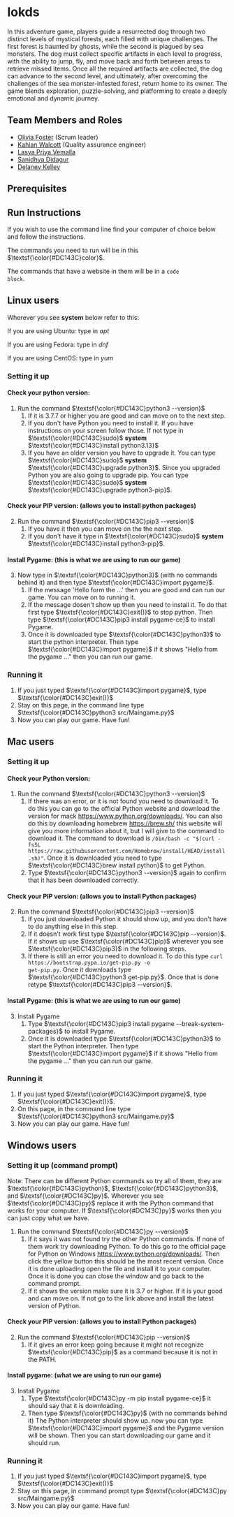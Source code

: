 # lokds

In this adventure game, players guide a resurrected dog through two distinct levels of mystical forests, each filled with unique challenges. The first forest is haunted by ghosts, while the second is plagued by sea monsters. The dog must collect specific artifacts in each level to progress, with the ability to jump, fly, and move back and forth between areas to retrieve missed items. Once all the required artifacts are collected, the dog can advance to the second level, and ultimately, after overcoming the challenges of the sea monster-infested forest, return home to its owner. The game blends exploration, puzzle-solving, and platforming to create a deeply emotional and dynamic journey.

## Team Members and Roles

* [Olivia Foster](https://github.com/Olivia-Codes/CIS350-HW2-Foster.git) (Scrum leader)
* [Kahlan Walcott](https://github.com/Kahlan-walcott/CIS350-HW2-Walcott) (Quality assurance engineer)
* [Lasya Priya Vemalla](https://github.com/vemallal/CIS350-HW2-Vemalla)
* [Sanidhya Didagur](https://github.com/sdidagur1/CIS350-HW2-DIDAGUR.git)
* [Delaney Kelley](https://github.com/kelleyde/CIS350-HW2-Kelley.git)

## Prerequisites

## Run Instructions
If you wish to use the command line find your computer of choice below and follow the instructions.

The commands you need to run will be in this $\textsf{\color{#DC143C}color}$.

The commands that have a website in them will be in a <code>code block</code>.
## Linux users
Wherever you see **system** below refer to this:

If you are using Ubuntu: type in *apt*

If you are using Fedora: type in *dnf*

If you are using CentOS: type in *yum*
### Setting it up
#### Check your python version:
1. Run the command $\textsf{\color{#DC143C}python3 --version}$
    1. If it is 3.7.7 or higher you are good and can move on to the next step.     
    2. If you don't have Python you need to install it. If you have instructions on your screen follow those. If not type in $\textsf{\color{#DC143C}sudo}$ **system** $\textsf{\color{#DC143C}install python3.13}$
    3. If you have an older version you have to upgrade it. You can type $\textsf{\color{#DC143C}sudo}$ **system** $\textsf{\color{#DC143C}upgrade python3}$. Since you upgraded Python you are also going to upgrade pip. You can type $\textsf{\color{#DC143C}sudo}$ **system** $\textsf{\color{#DC143C}upgrade python3-pip}$.
#### Check your PIP version: (allows you to install python packages)
2. Run the command $\textsf{\color{#DC143C}pip3 --version}$
   1. If you have it then you can move on the the next step. 
   2. If you don't have it type in $\textsf{\color{#DC143C}sudo}$ **system** $\textsf{\color{#DC143C}install python3-pip}$.
#### Install Pygame: (this is what we are using to run our game)
3. Now type in $\textsf{\color{#DC143C}python3}$ (with no commands behind it) and then type $\textsf{\color{#DC143C}import pygame}$.
    1. If the message 'Hello form the ...' then you are good and can run our game. You can move on to running it.
	2. If the message dosen't show up then you need to install it. To do that first type  $\textsf{\color{#DC143C}exit()}$ to stop python. Then type $\textsf{\color{#DC143C}pip3 install pygame-ce}$ to install Pygame.
    3. Once it is downloaded type $\textsf{\color{#DC143C}python3}$ to start the python interpreter. Then type $\textsf{\color{#DC143C}import pygame}$ if it shows "Hello from the pygame ..." then you can run our game.
### Running it
1. If you just typed $\textsf{\color{#DC143C}import pygame}$, type $\textsf{\color{#DC143C}exit()}$
1. Stay on this page, in the command line type $\textsf{\color{#DC143C}python3 src/Maingame.py}$
2. Now you can play our game. Have fun!
## Mac users
### Setting it up
#### Check your Python version:
1. Run the command $\textsf{\color{#DC143C}python3 --version}$
   1. If there was an error, or it is not found you need to download it. To do this you can go to the official Python website and download the version for mack https://www.python.org/downloads/. You can also do this by downloading homebrew https://brew.sh/ this website will give you more information about it, but I will give to the command to download it. The command to download is <code>/bin/bash -c "$(curl -fsSL ht<span>tps://</span>raw.githubusercontent.com/Homebrew/install/HEAD/install.sh)"</code>. Once it is downloaded you need to type $\textsf{\color{#DC143C}brew install python}$ to get Python.
   2. Type $\textsf{\color{#DC143C}python3 --version}$ again to confirm that it has been downloaded correctly.
#### Check your PIP version: (allows you to install Python packages)
2. Run the command $\textsf{\color{#DC143C}pip3 --version}$
   1. If you just downloaded Python it should show up, and you don't have to do anything else in this step.
   2. If it doesn't work first type $\textsf{\color{#DC143C}pip --version}$. If it shows up use $\textsf{\color{#DC143C}pip}$ wherever you see $\textsf{\color{#DC143C}pip3}$ in the following steps.
   3. If there is still an error you need to download it. To do this type <code>curl ht<span>tps://</span>bootstrap.pypa.io/get-pip.py -o get-pip.py</code>. Once it downloads type $\textsf{\color{#DC143C}python3 get-pip.py}$. Once that is done retype $\textsf{\color{#DC143C}pip3 --version}$.
#### Install Pygame: (this is what we are using to run our game)
3. Install Pygame
   1. Type $\textsf{\color{#DC143C}pip3 install pygame --break-system-packages}$ to install Pygame.
   2. Once it is downloaded type $\textsf{\color{#DC143C}python3}$ to start the Python interpreter. Then type $\textsf{\color{#DC143C}import pygame}$ if it shows "Hello from the pygame ..." then you can run our game.
### Running it
1. If you just typed $\textsf{\color{#DC143C}import pygame}$, type $\textsf{\color{#DC143C}exit()}$.
2. On this page, in the command line type $\textsf{\color{#DC143C}python3 src/Maingame.py}$
3. Now you can play our game. Have fun!
## Windows users
### Setting it up (command prompt)
Note: There can be different Python commands so try all of them, they are $\textsf{\color{#DC143C}python}$, $\textsf{\color{#DC143C}python3}$, and $\textsf{\color{#DC143C}py}$. Wherever you see $\textsf{\color{#DC143C}py}$ replace it with the Python command that works for your computer. If $\textsf{\color{#DC143C}py}$ works then you can just copy what we have.
1. Run the command $\textsf{\color{#DC143C}py --version}$
   1. If it says it was not found try the other Python commands. If none of them work try downloading Python. To do this go to the official page for Python on Windows https://www.python.org/downloads/. Then click the yellow button this should be the most recent version. Once it is done uploading open the file and install it to your computer. Once it is done you can close the window and go back to the command prompt.
   2. If it shows the version make sure it is 3.7 or higher. If it is your good and can move on. If not go to the link above and install the latest version of Python.
#### Check your PIP version: (allows you to install Python packages)
2. Run the command $\textsf{\color{#DC143C}pip --version}$
   1. If it gives an error keep going because it might not recognize $\textsf{\color{#DC143C}pip}$ as a command because it is not in the PATH.
#### Install pygame: (what we are using to run our game)
3. Install Pygame
   1. Type $\textsf{\color{#DC143C}py -m pip install pygame-ce}$ it should say that it is downloading.
   2. Then type $\textsf{\color{#DC143C}py}$ (with no commands behind it) The Python interpreter should show up. now you can type $\textsf{\color{#DC143C}import pygame}$ and the Pygame version will be shown. Then you can start downloading our game and it should run.
### Running it
1. If you just typed $\textsf{\color{#DC143C}import pygame}$, type  $\textsf{\color{#DC143C}exit()}$
2. Stay on this page, in command prompt type $\textsf{\color{#DC143C}py src/Maingame.py}$
3. Now you can play our game. Have fun!

